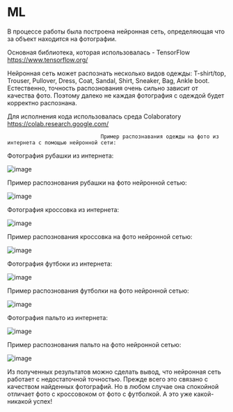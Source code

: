 # ML
В процессе работы была построена нейронная сеть, определяющая что за объект находится на фотографии.

Основная библиотека, которая использовалась - TensorFlow https://www.tensorflow.org/

Нейронная сеть может распознать несколько видов одежды: T-shirt/top, Trouser, Pullover, Dress, Coat,
Sandal, Shirt, Sneaker, Bag, Ankle boot.
Естественно, точность распознования очень сильно зависит от качества фото. 
Поэтому далеко не каждая фотография с одеждой будет корректно распознана. 

Для исполнения кода использовалась среда Colaboratory https://colab.research.google.com/

                                  Пример распознавания одежды на фото из интернета с помощью нейронной сети:

Фотография рубашки из интернета:

![image](https://user-images.githubusercontent.com/81001066/163848708-2abac1e6-f123-482f-8ab3-a3b33b19c908.png)

Пример распознования рубашки на фото нейронной сетью:

![image](https://user-images.githubusercontent.com/81001066/163848116-cc0a2ef1-2c67-43a1-9351-ace529a02261.png)

Фотография кроссовка из интернета:

![image](https://user-images.githubusercontent.com/81001066/163848825-78418b01-7f11-4261-afe2-e260fd44fe70.png)

Пример распознования кроссовка на фото нейронной сетью:

![image](https://user-images.githubusercontent.com/81001066/163848187-8bd806f9-c657-430a-a150-928b9e79cd00.png)

Фотография футбоки из интернета:

![image](https://user-images.githubusercontent.com/81001066/163848988-045d2980-eaea-47b0-ba35-cafbde6e2f32.png)

Пример распознования футболки на фото нейронной сетью:

![image](https://user-images.githubusercontent.com/81001066/163848241-e483ed37-c8e7-4eab-99f5-421823f40b9b.png)

Фотография пальто из интернета:

![image](https://user-images.githubusercontent.com/81001066/163849251-0a0668dd-e476-4607-9659-680990b0af3a.png)

Пример распознования пальто на фото нейронной сетью:

![image](https://user-images.githubusercontent.com/81001066/163848283-4ff69d8f-16f5-4fee-afef-f4f81bf6a10d.png)

Из полученных результатов можно сделать вывод, что нейронная сеть работает с недостаточной точностью.
Прежде всего это связано с качеством найденных фотографий. Но в любом случае она спокойной отличает фото с кроссовоком 
от фото с футболкой. А это уже какой-никакой успех!
